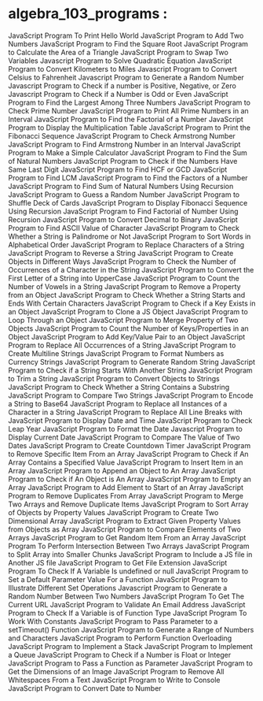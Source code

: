 # algebra_103_programs :
JavaScript Program To Print Hello World
JavaScript Program to Add Two Numbers
JavaScript Program to Find the Square Root
JavaScript Program to Calculate the Area of a Triangle
JavaScript Program to Swap Two Variables
Javascript Program to Solve Quadratic Equation
JavaScript Program to Convert Kilometers to Miles
Javascript Program to Convert Celsius to Fahrenheit
Javascript Program to Generate a Random Number
Javascript Program to Check if a number is Positive, Negative, or Zero
Javascript Program to Check if a Number is Odd or Even
JavaScript Program to Find the Largest Among Three Numbers
JavaScript Program to Check Prime Number
JavaScript Program to Print All Prime Numbers in an Interval
JavaScript Program to Find the Factorial of a Number
JavaScript Program to Display the Multiplication Table
JavaScript Program to Print the Fibonacci Sequence
JavaScript Program to Check Armstrong Number
JavaScript Program to Find Armstrong Number in an Interval
JavaScript Program to Make a Simple Calculator
JavaScript Program to Find the Sum of Natural Numbers
JavaScript Program to Check if the Numbers Have Same Last Digit
JavaScript Program to Find HCF or GCD
JavaScript Program to Find LCM
JavaScript Program to Find the Factors of a Number
JavaScript Program to Find Sum of Natural Numbers Using Recursion
JavaScript Program to Guess a Random Number
JavaScript Program to Shuffle Deck of Cards
JavaScript Program to Display Fibonacci Sequence Using Recursion
JavaScript Program to Find Factorial of Number Using Recursion
JavaScript Program to Convert Decimal to Binary
JavaScript Program to Find ASCII Value of Character
JavaScript Program to Check Whether a String is Palindrome or Not
JavaScript Program to Sort Words in Alphabetical Order
JavaScript Program to Replace Characters of a String
JavaScript Program to Reverse a String
JavaScript Program to Create Objects in Different Ways
JavaScript Program to Check the Number of Occurrences of a Character in the String
JavaScript Program to Convert the First Letter of a String into UpperCase
JavaScript Program to Count the Number of Vowels in a String
JavaScript Program to Remove a Property from an Object
JavaScript Program to Check Whether a String Starts and Ends With Certain Characters
JavaScript Program to Check if a Key Exists in an Object
JavaScript Program to Clone a JS Object
JavaScript Program to Loop Through an Object
JavaScript Program to Merge Property of Two Objects
JavaScript Program to Count the Number of Keys/Properties in an Object
JavaScript Program to Add Key/Value Pair to an Object
JavaScript Program to Replace All Occurrences of a String
JavaScript Program to Create Multiline Strings
JavaScript Program to Format Numbers as Currency Strings
JavaScript Program to Generate Random String
JavaScript Program to Check if a String Starts With Another String
JavaScript Program to Trim a String
JavaScript Program to Convert Objects to Strings
JavaScript Program to Check Whether a String Contains a Substring
JavaScript Program to Compare Two Strings
JavaScript Program to Encode a String to Base64
JavaScript Program to Replace all Instances of a Character in a String
JavaScript Program to Replace All Line Breaks with
JavaScript Program to Display Date and Time
JavaScript Program to Check Leap Year
JavaScript Program to Format the Date
Javascript Program to Display Current Date
JavaScript Program to Compare The Value of Two Dates
JavaScript Program to Create Countdown Timer
JavaScript Program to Remove Specific Item From an Array
JavaScript Program to Check if An Array Contains a Specified Value
JavaScript Program to Insert Item in an Array
JavaScript Program to Append an Object to An Array
JavaScript Program to Check if An Object is An Array
JavaScript Program to Empty an Array
JavaScript Program to Add Element to Start of an Array
JavaScript Program to Remove Duplicates From Array
JavaScript Program to Merge Two Arrays and Remove Duplicate Items
JavaScript Program to Sort Array of Objects by Property Values
JavaScript Program to Create Two Dimensional Array
JavaScript Program to Extract Given Property Values from Objects as Array
JavaScript Program to Compare Elements of Two Arrays
JavaScript Program to Get Random Item From an Array
JavaScript Program To Perform Intersection Between Two Arrays
JavaScript Program to Split Array into Smaller Chunks
JavaScript Program to Include a JS file in Another JS file
JavaScript Program to Get File Extension
JavaScript Program To Check If A Variable Is undefined or null
JavaScript Program to Set a Default Parameter Value For a Function
JavaScript Program to Illustrate Different Set Operations
Javascript Program to Generate a Random Number Between Two Numbers
JavaScript Program To Get The Current URL
JavaScript Program to Validate An Email Address
JavaScript Program to Check If a Variable is of Function Type
JavaScript Program To Work With Constants
JavaScript Program to Pass Parameter to a setTimeout() Function
JavaScript Program to Generate a Range of Numbers and Characters
JavaScript Program to Perform Function Overloading
JavaScript Program to Implement a Stack
JavaScript Program to Implement a Queue
JavaScript Program to Check if a Number is Float or Integer
JavaScript Program to Pass a Function as Parameter
JavaScript Program to Get the Dimensions of an Image
JavaScript Program to Remove All Whitespaces From a Text
JavaScript Program to Write to Console
JavaScript Program to Convert Date to Number
